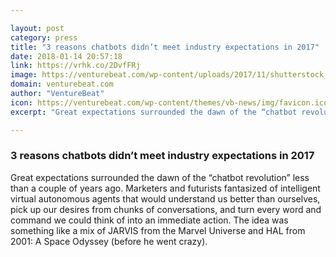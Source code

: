 ```yaml
---

layout: post
category: press
title: "3 reasons chatbots didn’t meet industry expectations in 2017"
date: 2018-01-14 20:57:18
link: https://vrhk.co/2DvfFRj
image: https://venturebeat.com/wp-content/uploads/2017/11/shutterstock_316790021-e1509685406293.jpg?fit=780%2C549&strip=all
domain: venturebeat.com
author: "VentureBeat"
icon: https://venturebeat.com/wp-content/themes/vb-news/img/favicon.ico
excerpt: "Great expectations surrounded the dawn of the “chatbot revolution” less than a couple of years ago. Marketers and futurists fantasized of intelligent virtual autonomous agents that would understand us better than ourselves, pick up our desires from chunks of conversations, and turn every word and command we could think of into an immediate action. The idea was something like a mix of JARVIS from the Marvel Universe and HAL from 2001: A Space Odyssey (before he went crazy)."

---
```


### 3 reasons chatbots didn’t meet industry expectations in 2017

Great expectations surrounded the dawn of the “chatbot revolution” less than a couple of years ago. Marketers and futurists fantasized of intelligent virtual autonomous agents that would understand us better than ourselves, pick up our desires from chunks of conversations, and turn every word and command we could think of into an immediate action. The idea was something like a mix of JARVIS from the Marvel Universe and HAL from 2001: A Space Odyssey (before he went crazy).